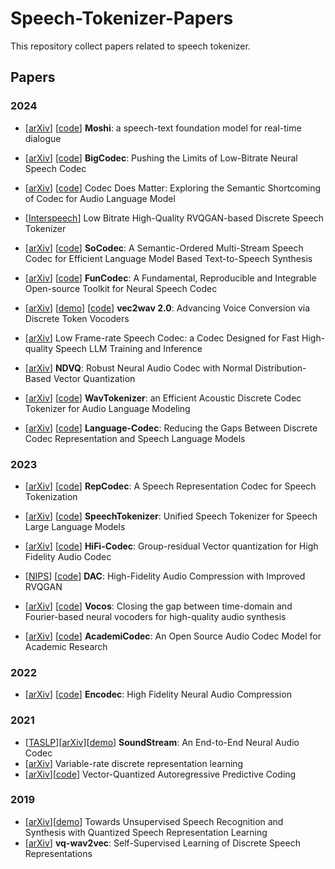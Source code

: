 # Speech-Tokenizer-Papers
This repository  collect papers related to speech tokenizer.

## Papers

### 2024

- [[arXiv](https://arxiv.org/pdf/2410.00037)] [[code](https://github.com/kyutai-labs/moshi)] **Moshi**: a speech-text foundation model for real-time dialogue


- [[arXiv](https://arxiv.org/pdf/2409.05377)] [[code](https://github.com/Aria-K-Alethia/BigCodec)] **BigCodec**: Pushing the Limits of Low-Bitrate  Neural Speech Codec

- [[arXiv](https://arxiv.org/pdf/2408.17175)] [[code](https://github.com/zhenye234/xcodec)] Codec Does Matter: Exploring the Semantic Shortcoming of Codec for Audio Language Model
- [[Interspeech](https://www.isca-archive.org/interspeech_2024/shechtman24_interspeech.html)] Low Bitrate High-Quality RVQGAN-based Discrete Speech Tokenizer

- [[arXiv](https://arxiv.org/pdf/2409.00933)] [[code](https://github.com/hhguo/SoCodec)] **SoCodec**: A Semantic-Ordered Multi-Stream Speech Codec for Efficient Language Model Based Text-to-Speech Synthesis

- [[arXiv](https://arxiv.org/pdf/2309.07405)] [[code](https://github.com/modelscope/FunCodec)] **FunCodec**: A Fundamental, Reproducible and Integrable Open-source Toolkit for Neural Speech Codec

- [[arXiv](https://arxiv.org/pdf/2409.01995)] [[demo](https://cantabile-kwok.github.io/vec2wav2/)] [[code](https://github.com/cantabile-kwok/vec2wav2.0)] **vec2wav 2.0**: Advancing Voice Conversion via Discrete Token Vocoders

- [[arXiv](https://arxiv.org/pdf/2409.12117)] Low Frame-rate Speech Codec: a Codec Designed for Fast High-quality Speech LLM Training and Inference
- [[arXiv](https://arxiv.org/pdf/2409.12717)] **NDVQ**: Robust Neural Audio Codec with Normal Distribution-Based Vector Quantization
- [[arXiv](https://arxiv.org/abs/2408.16532)] [[code](https://github.com/jishengpeng/WavTokenizer)] **WavTokenizer**: an Efficient Acoustic Discrete Codec Tokenizer for Audio Language Modeling
- [[arXiv](https://arxiv.org/pdf/2402.12208)] [[code](https://github.com/jishengpeng/languagecodec)] **Language-Codec**: Reducing the Gaps Between Discrete Codec Representation and Speech Language Models


### 2023


- [[arXiv](https://arxiv.org/abs/2309.00169)] [[code](https://github.com/mct10/RepCodec)] **RepCodec**: A Speech Representation Codec for Speech Tokenization

- [[arXiv](https://arxiv.org/abs/2308.16692)] [[code](https://github.com/ZhangXInFD/SpeechTokenizer/)] **SpeechTokenizer**: Unified Speech Tokenizer for Speech Large Language Models

- [[arXiv](https://arxiv.org/abs/2305.02765)] [[code](https://github.com/yangdongchao/AcademiCodec)] **HiFi-Codec**: Group-residual Vector quantization for High Fidelity Audio Codec
- [[NIPS](https://arxiv.org/pdf/2306.06546)] [[code](https://github.com/descriptinc/descript-audio-codec)] **DAC**: High-Fidelity Audio Compression with Improved RVQGAN 
- [[arXiv](https://arxiv.org/pdf/2306.00814.pdf)] [[code](https://github.com/gemelo-ai/vocos)] **Vocos**: Closing the gap between time-domain and Fourier-based neural vocoders for high-quality audio synthesis
- [[arXiv](https://arxiv.org/pdf/2305.02765.pdf)] [[code](https://github.com/yangdongchao/AcademiCodec)] **AcademiCodec**: An Open Source Audio Codec Model for Academic Research


### 2022
- [[arXiv](https://arxiv.org/abs/2210.13438)] [[code](https://github.com/facebookresearch/encodec)] **Encodec**: High Fidelity Neural Audio Compression


### 2021
- [[TASLP](https://ieeexplore.ieee.org/document/9625818)][[arXiv](https://arxiv.org/abs/2107.03312)][[demo](https://blog.research.google/2021/08/soundstream-end-to-end-neural-audio.html?m=1)] **SoundStream**: An End-to-End Neural Audio Codec
- [[arXiv](https://arxiv.org/abs/2103.06089)] Variable-rate discrete representation learning
- [[arXiv](https://arxiv.org/abs/2005.08392)][[code](https://github.com/iamyuanchung/VQ-APC)] Vector-Quantized Autoregressive Predictive Coding


### 2019
- [[arXiv](https://arxiv.org/abs/1910.12729)][[demo](https://ttaoretw.github.io/SeqRQ-AE/demo.html)] Towards Unsupervised Speech Recognition and Synthesis with Quantized Speech Representation Learning
- [[arXiv](https://arxiv.org/abs/1910.05453)] **vq-wav2vec**: Self-Supervised Learning of Discrete Speech Representations
